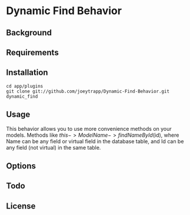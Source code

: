 # Dynamic Find Behavior

## Background

## Requirements

## Installation
	
	cd app/plugins
	git clone git://github.com/joeytrapp/Dynamic-Find-Behavior.git dynamic_find

## Usage

This behavior allows you to use more convenience methods on your models. Methods like $this->ModelName->findNameById($id), where Name can be any field or virtual field in the database table, and Id can be any field (not virtual) in the same table.

## Options

## Todo

## License